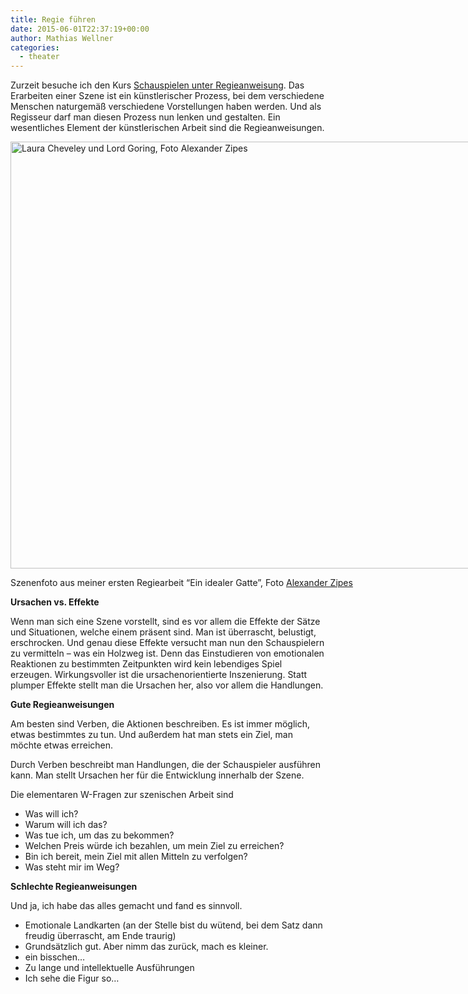 ```yaml
---
title: Regie führen
date: 2015-06-01T22:37:19+00:00
author: Mathias Wellner
categories:
  - theater
---
```

Zurzeit besuche ich den Kurs <a href="http://zes-info.ch/ZES/Kurs_Schauspielen_unter_Regieanweisung.html" title="Schauspielen unter Regieanweisung" target="_blank">Schauspielen unter Regieanweisung</a>. Das Erarbeiten einer Szene ist ein künstlerischer Prozess, bei dem verschiedene Menschen naturgemäß verschiedene Vorstellungen haben werden. Und als Regisseur darf man diesen Prozess nun lenken und gestalten. Ein wesentliches Element der künstlerischen Arbeit sind die Regieanweisungen. 

<div id="attachment_4526" style="width: 1034px" class="wp-caption aligncenter">
  <img src="/wp-uploads/2014/06/DSC1727.jpg" alt="Laura Cheveley und Lord Goring, Foto Alexander Zipes" width="1024" height="683" class="size-full wp-image-4526" srcset="http://www.mwellner.de/wp-uploads/2014/06/DSC1727.jpg 1024w, http://www.mwellner.de/wp-uploads/2014/06/DSC1727-300x200.jpg 300w, http://www.mwellner.de/wp-uploads/2014/06/DSC1727-224x150.jpg 224w, http://www.mwellner.de/wp-uploads/2014/06/DSC1727-150x100.jpg 150w" sizes="(max-width: 1024px) 100vw, 1024px" />
  
  <p class="wp-caption-text">
    Szenenfoto aus meiner ersten Regiearbeit &#8220;Ein idealer Gatte&#8221;, Foto <a href="http://photoza.de" target="_blank">Alexander Zipes</a>
  </p>
</div>

**Ursachen vs. Effekte**

Wenn man sich eine Szene vorstellt, sind es vor allem die Effekte der Sätze und Situationen, welche einem präsent sind. Man ist überrascht, belustigt, erschrocken. Und genau diese Effekte versucht man nun den Schauspielern zu vermitteln &ndash; was ein Holzweg ist. Denn das Einstudieren von emotionalen Reaktionen zu bestimmten Zeitpunkten wird kein lebendiges Spiel erzeugen. Wirkungsvoller ist die ursachenorientierte Inszenierung. Statt plumper Effekte stellt man die Ursachen her, also vor allem die Handlungen. 

**Gute Regieanweisungen**

Am besten sind Verben, die Aktionen beschreiben. Es ist immer möglich, etwas bestimmtes zu tun. Und außerdem hat man stets ein Ziel, man möchte etwas erreichen. 

Durch Verben beschreibt man Handlungen, die der Schauspieler ausführen kann. Man stellt Ursachen her für die Entwicklung innerhalb der Szene. 

Die elementaren W-Fragen zur szenischen Arbeit sind

  * Was will ich?
  * Warum will ich das?
  * Was tue ich, um das zu bekommen?
  * Welchen Preis würde ich bezahlen, um mein Ziel zu erreichen?
  * Bin ich bereit, mein Ziel mit allen Mitteln zu verfolgen?
  * Was steht mir im Weg?

**Schlechte Regieanweisungen**

Und ja, ich habe das alles gemacht und fand es sinnvoll. 

  * Emotionale Landkarten (an der Stelle bist du wütend, bei dem Satz dann freudig überrascht, am Ende traurig)
  * Grundsätzlich gut. Aber nimm das zurück, mach es kleiner.
  * ein bisschen&#8230;
  * Zu lange und intellektuelle Ausführungen
  * Ich sehe die Figur so&#8230;